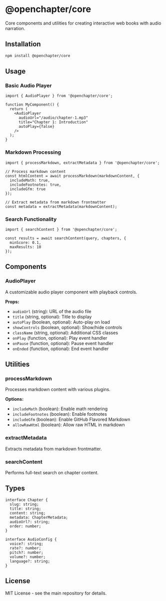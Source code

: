 # @openchapter/core

Core components and utilities for creating interactive web books with audio narration.

## Installation

```bash
npm install @openchapter/core
```

## Usage

### Basic Audio Player

```tsx
import { AudioPlayer } from '@openchapter/core';

function MyComponent() {
  return (
    <AudioPlayer 
      audioUrl="/audio/chapter-1.mp3"
      title="Chapter 1: Introduction"
      autoPlay={false}
    />
  );
}
```

### Markdown Processing

```tsx
import { processMarkdown, extractMetadata } from '@openchapter/core';

// Process markdown content
const htmlContent = await processMarkdown(markdownContent, {
  includeMath: true,
  includeFootnotes: true,
  includeGfm: true
});

// Extract metadata from markdown frontmatter
const metadata = extractMetadata(markdownContent);
```

### Search Functionality

```tsx
import { searchContent } from '@openchapter/core';

const results = await searchContent(query, chapters, {
  minScore: 0.1,
  maxResults: 10
});
```

## Components

### AudioPlayer

A customizable audio player component with playback controls.

**Props:**
- `audioUrl` (string): URL of the audio file
- `title` (string, optional): Title to display
- `autoPlay` (boolean, optional): Auto-play on load
- `showControls` (boolean, optional): Show/hide controls
- `className` (string, optional): Additional CSS classes
- `onPlay` (function, optional): Play event handler
- `onPause` (function, optional): Pause event handler
- `onEnded` (function, optional): End event handler

## Utilities

### processMarkdown

Processes markdown content with various plugins.

**Options:**
- `includeMath` (boolean): Enable math rendering
- `includeFootnotes` (boolean): Enable footnotes
- `includeGfm` (boolean): Enable GitHub Flavored Markdown
- `allowRawHtml` (boolean): Allow raw HTML in markdown

### extractMetadata

Extracts metadata from markdown frontmatter.

### searchContent

Performs full-text search on chapter content.

## Types

```tsx
interface Chapter {
  slug: string;
  title: string;
  content: string;
  metadata: ChapterMetadata;
  audioUrl?: string;
  order: number;
}

interface AudioConfig {
  voice?: string;
  rate?: number;
  pitch?: number;
  volume?: number;
  language?: string;
}
```

## License

MIT License - see the main repository for details. 